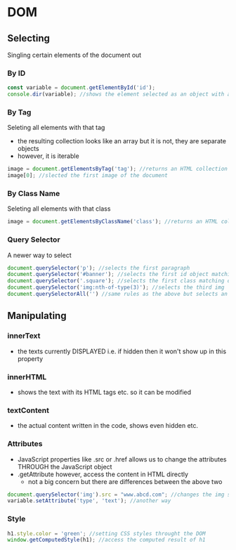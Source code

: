 # DOM

## Selecting

Singling certain elements of the document out

### By ID

```javascript
const variable = document.getElementById('id');
console.dir(variable); //shows the element selected as an object with a list of properties
```

### By Tag

Seleting all elements with that tag

- the resulting collection looks like an array but it is not, they are separate objects
- however, it is iterable

```javascript
image = document.getElementsByTag('tag'); //returns an HTML collection with tag
image[0]; //slected the first image of the document
```

### By Class Name

Seleting all elements with that class

```javascript
image = document.getElementsByClassName('class'); //returns an HTML collection with class
```

### Query Selector

A newer way to select

```javascript
document.querySelector('p'); //selects the first paragraph
document.querySelector('#banner'); //selects the first id object matching it
document.querySelector('.square'); //selects the first class matching object it
document.querySelector('img:nth-of-type(3)'); //selects the third img
document.querySelectorAll('') //same rules as the above but selects an HTML collection
```

## Manipulating

### innerText

- the texts currently DISPLAYED i.e. if hidden then it won't show up in this property

### innerHTML

- shows the text with its HTML tags etc. so it can be modified

### textContent

- the actual content written in the code, shows even hidden etc.

### Attributes

- JavaScript properties like .src or .href allows us to change the attributes THROUGH the JavaScript object
- .getAttribute however, access the content in HTML directly
  - not a big concern but there are differences between the above two

```javascript
document.querySelector('img').src = "www.abcd.com"; //changes the img source to this link
variable.setAttribute('type', 'text'); //another way
```

### Style

```javascript 
h1.style.color = 'green'; //setting CSS styles throught the DOM
window.getComputedStyle(h1); //access the computed result of h1
```

